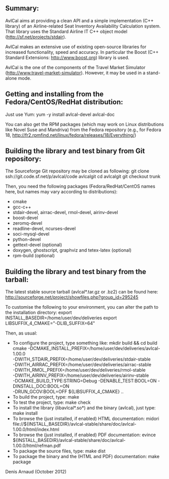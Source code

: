 
Summary:
--------
AvlCal aims at providing a clean API and a simple implementation (C++
library) of an Airline-related Seat Inventory Availability
Calculation system. That library uses the Standard Airline IT C++
object model (http://sf.net/projects/stdair).

AvlCal makes an extensive use of existing open-source libraries for
increased functionality, speed and accuracy. In particular the
Boost (C++ Standard Extensions: http://www.boost.org) library is used.

AvlCal is the one of the components of the Travel Market Simulator
(http://www.travel-market-simulator). However, it may be used in a
stand-alone mode.


Getting and installing from the Fedora/CentOS/RedHat distribution:
------------------------------------------------------------------
Just use Yum:
yum -y install avlcal-devel avlcal-doc

You can also get the RPM packages (which may work on Linux
distributions like Novel Suse and Mandriva) from the Fedora repository
(e.g., for Fedora 18, 
http://fr2.rpmfind.net/linux/fedora/releases/18/Everything/)


Building the library and test binary from Git repository:
----------------------------------------------------------------
The Sourceforge Git repository may be cloned as following:
git clone ssh://git.code.sf.net/p/avlcal/code avlcalgit
cd avlcalgit
git checkout trunk

Then, you need the following packages (Fedora/RedHat/CentOS names here, 
but names may vary according to distributions):
  * cmake
  * gcc-c++
  * stdair-devel, airrac-devel, rmol-devel, airinv-devel
  * boost-devel
  * zeromq-devel
  * readline-devel, ncurses-devel
  * soci-mysql-devel
  * python-devel
  * gettext-devel (optional)
  * doxygen, ghostscript, graphviz and tetex-latex (optional)
  * rpm-build (optional)

Building the library and test binary from the tarball:
------------------------------------------------------
The latest stable source tarball (avlcal*.tar.gz or .bz2) can be found here:
http://sourceforge.net/project/showfiles.php?group_id=295245

To customise the following to your environment, you can alter the path
to the installation directory:
export INSTALL_BASEDIR=/home/user/dev/deliveries
export LIBSUFFIX_4_CMAKE="-DLIB_SUFFIX=64"

Then, as usual:
* To configure the project, type something like:
  mkdir build && cd build
  cmake -DCMAKE_INSTALL_PREFIX=/home/user/dev/deliveries/avlcal-1.00.0 \
   -DWITH_STDAIR_PREFIX=/home/user/dev/deliveries/stdair-stable \
   -DWITH_AIRRAC_PREFIX=/home/user/dev/deliveries/airrac-stable \
   -DWITH_RMOL_PREFIX=/home/user/dev/deliveries/rmol-stable \
   -DWITH_AIRINV_PREFIX=/home/user/dev/deliveries/airinv-stable \
   -DCMAKE_BUILD_TYPE:STRING=Debug -DENABLE_TEST:BOOL=ON -DINSTALL_DOC:BOOL=ON \
   -DRUN_GCOV:BOOL=OFF ${LIBSUFFIX_4_CMAKE} ..
* To build the project, type:
  make
* To test the project, type:
  make check
* To install the library (libavlcal*.so*) and the binary (avlcal),
  just type:
  make install
* To browse the (just installed, if enabled) HTML documentation:
  midori file://${INSTALL_BASEDIR}/avlcal-stable/share/doc/avlcal-1.00.0/html/index.html
* To browse the (just installed, if enabled) PDF documentation:
  evince ${INSTALL_BASEDIR}/avlcal-stable/share/doc/avlcal-1.00.0/html/refman.pdf
* To package the source files, type:
  make dist
* To package the binary and the (HTML and PDF) documentation:
  make package

Denis Arnaud (October 2012)

